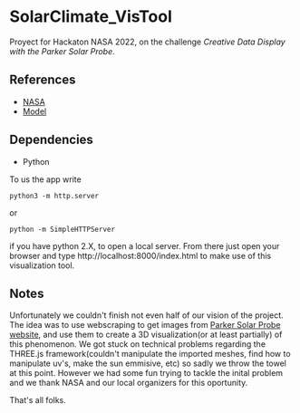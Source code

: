 # SolarClimate_VisTool
Proyect for Hackaton NASA 2022, on the challenge _Creative Data Display with the Parker Solar Probe_.

## References
* [NASA](https://sdo.gsfc.nasa.gov/data/aiahmi/)
* [Model](https://solarsystem.nasa.gov/missions/parker-solar-probe/in-depth/)

## Dependencies
* Python

To us the app write
```
python3 -m http.server
```
or
```
python -m SimpleHTTPServer
```
if you have python 2.X, to open a local server. From there just open your browser and type http://localhost:8000/index.html to make use of this visualization tool.

## Notes
Unfortunately we couldn't finish not even half of our vision of the project. The idea was to use webscraping to get images from [Parker Solar Probe website](https://sdo.gsfc.nasa.gov/data/aiahmi/), and use them to create a 3D visualization(or at least partially) of this phenomenon. We got stuck on technical problems regarding the THREE.js framework(couldn't manipulate the imported meshes, find how to manipulate uv's, make the sun emmisive, etc) so sadly we throw the towel at this point. However we had some fun trying to tackle the inital problem and we thank NASA and our local organizers for this oportunity.

That's all folks.

